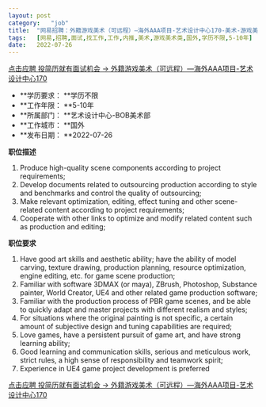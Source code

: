 ```yaml
---
layout:	post
category:	"job"
title:	"网易招聘：外籍游戏美术（可远程）—海外AAA项目-艺术设计中心170-美术-游戏美术类-国外学历不限5-10年"
tags:	[网易,招聘,面试,找工作,工作,内推,美术,游戏美术类,国外,学历不限,5-10年]
date:	2022-07-26
---
```


[点击应聘 投简历就有面试机会 -> 外籍游戏美术（可远程）—海外AAA项目-艺术设计中心170](http://mobile.bole.netease.com/bole/boleDetail?id=38784&employeeId=346f03c3cda5f04c&key=all)



- **学历要求： **学历不限
- **工作年限： **5-10年
- **所属部门： **艺术设计中心-BOB美术部
- **工作城市： **国外
- **发布日期： **2022-07-26



**职位描述**
1. Produce high-quality scene components according to project requirements;
2. Develop documents related to outsourcing production according to style and benchmarks and control the quality of outsourcing;
3. Make relevant optimization, editing, effect tuning and other scene-related content according to project requirements;
4. Cooperate with other links to optimize and modify related content such as production and editing;



**职位要求**
1. Have good art skills and aesthetic ability; have the ability of model carving, texture drawing, production planning, resource optimization, engine editing, etc. for game scene production;
2. Familiar with software 3DMAX (or maya), ZBrush, Photoshop, Substance painter, World Creator, UE4 and other related game production software;
3. Familiar with the production process of PBR game scenes, and be able to quickly adapt and master projects with different realism and styles;
4. For situations where the original painting is not specific, a certain amount of subjective design and tuning capabilities are required;
5. Love games, have a persistent pursuit of game art, and have strong learning ability;
6. Good learning and communication skills, serious and meticulous work, strict rules, a high sense of responsibility and teamwork spirit;
7. Experience in UE4 game project development is preferred



[点击应聘 投简历就有面试机会 -> 外籍游戏美术（可远程）—海外AAA项目-艺术设计中心170](http://mobile.bole.netease.com/bole/boleDetail?id=38784&employeeId=346f03c3cda5f04c&key=all)